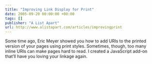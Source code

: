 ```yaml
---
title: "Improving Link Display for Print"
date: 2005-09-20 00:00:00 +00:00
tags: []
publisher: "A List Apart"
url: http://www.alistapart.com/articles/improvingprint
---
```


Some time ago, Eric Meyer showed you how to add URIs to the printed version of your pages using print styles. Sometimes, though, too many inline URIs can make pages hard to read. I created a JavaScript add-on that’ll have you loving your linkage again.
